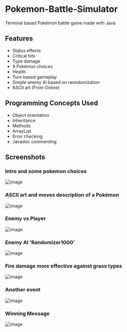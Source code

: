 # Pokemon-Battle-Simulator
Terminal based Pokémon battle game made with Java

## Features
- Status effects
- Critical hits
- Type damage 
- 8 Pokémon choices
- Health
- Turn based gameplay
- Simple enemy AI based on ranndomization
- ASCII art (From Online) 

## Programming Concepts Used
- Object orientation
- Inheritance
- Methods
- ArrayList
- Error checking 
- Javadoc commenting

## Screenshots

### Intro and some pokemon choices

![image](https://user-images.githubusercontent.com/90167278/221146124-cbf0c4af-d9f9-41cb-bba5-8e95a9bea211.png)

### ASCII art and moves description of a Pokémon

![image](https://user-images.githubusercontent.com/90167278/221146430-6a6aa9f6-77b0-42bf-b7ed-e5fb13d3dd97.png)

### Enemy vs Player

![image](https://user-images.githubusercontent.com/90167278/221150025-70d54b29-85f6-4a88-9625-fd594913a470.png)

### Enemy AI 'Randomizer1000'

![image](https://user-images.githubusercontent.com/90167278/221147050-76b38e87-ad29-40fd-8587-bcd551952ecb.png)

### Fire damage more effective against grass types

![image](https://user-images.githubusercontent.com/90167278/221147604-c01f4ddc-65f9-41b7-a8e6-1ae6a210d0c8.png)

### Another event

![image](https://user-images.githubusercontent.com/90167278/221148903-92c3580f-f4b2-435a-9bd2-dc4f20b82546.png)



### Winning Message

![image](https://user-images.githubusercontent.com/90167278/221150157-83c0bc90-cc35-4f9d-b7cd-18c95c0c2b74.png)

